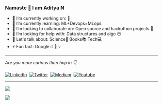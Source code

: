 ### Namaste 🙏 I am Aditya N


<!--**Adityanagraj/Adityanagraj** is a ✨ _special_ ✨ repository because its `README.md` (this file) appears on your GitHub profile.-->




 
- 🔭 I’m currently working on: 🐍
- 🌱 I’m currently learning: ML+Devops=MLops
- 👯 I’m looking to collaborate on: Open source and hackothon projects 🤝
- 🤔 I’m looking for help with: Data structures and algo 😶
- 💬 Let's talk about: Science🔭 Books📚 Tech💻
- ⚡ Fun fact: Google it 👀 💡 
___
*Are you more curious then hop in 👇*<br><br>
[![LinkedIn](https://img.shields.io/badge/LinkedIn-0077B5?style=for-the-badge&logo=linkedin&logoColor=white)](https://www.linkedin.com/in/aditya-n-02a0a8192/)&nbsp;
[![Twitter](https://img.shields.io/badge/Twitter-1DA1F2?style=for-the-badge&logo=twitter&logoColor=white)](https://twitter.com/nagraj1999)&nbsp;
[![Medium](https://img.shields.io/badge/Medium-12100E?style=for-the-badge&logo=medium&logoColor=white)](https://aditya-nagraj1999.medium.com/)&nbsp;
[![Youtube](https://img.shields.io/badge/YouTube-FF0000?style=for-the-badge&logo=youtube&logoColor=white)](https://www.youtube.com/channel/UC024Byq-bO38IDC0y8IPL-A/featured)
___
![](https://komarev.com/ghpvc/?username=Adityanagraj&color=green)


<img src='https://github-readme-stats.vercel.app/api?username=adityanagraj&&show_icons=true&title_color=000000&icon_color=bb2acf&text_color=000000&bg_color=F8E9FA'/>
